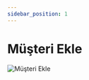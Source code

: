 ```yaml
---
sidebar_position: 1
---
```


# Müşteri Ekle

![Müşteri Ekle](/img/finans-muhasebe/hesap-karti-ekle.png)
